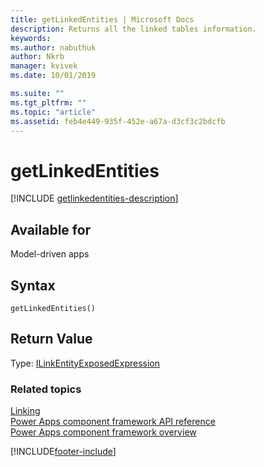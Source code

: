 ```yaml
---
title: getLinkedEntities | Microsoft Docs
description: Returns all the linked tables information.
keywords:
ms.author: nabuthuk
author: Nkrb
manager: kvivek
ms.date: 10/01/2019

ms.suite: ""
ms.tgt_pltfrm: ""
ms.topic: "article"
ms.assetid: feb4e449-935f-452e-a67a-d3cf3c2bdcfb
---
```


# getLinkedEntities

[!INCLUDE [getlinkedentities-description](includes/getlinkedentities-description.md)]

## Available for 

Model-driven apps

## Syntax

`getLinkedEntities()`

## Return Value

Type: [ILinkEntityExposedExpression](../ilinkentityexposedexpression.md)


### Related topics

[Linking](../linking.md)<br/>
[Power Apps component framework API reference](../../reference/index.md)<br/>
[Power Apps component framework overview](../../overview.md)

[!INCLUDE[footer-include](../../../../includes/footer-banner.md)]